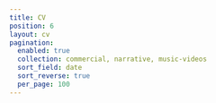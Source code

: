 ```yaml
---
title: CV
position: 6
layout: cv
pagination:
  enabled: true
  collection: commercial, narrative, music-videos
  sort_field: date
  sort_reverse: true
  per_page: 100
---
```


